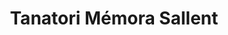 ---
title: "Tanatori Mémora Sallent"
url: /sallent/tanatori-memora-sallent/
shop: directores de funerarias
---